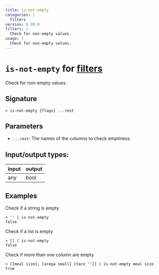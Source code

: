 ```yaml
---
title: is-not-empty
categories: |
  filters
version: 0.99.0
filters: |
  Check for non-empty values.
usage: |
  Check for non-empty values.
---
```

<!-- This file is automatically generated. Please edit the command in https://github.com/nushell/nushell instead. -->

# `is-not-empty` for [filters](/commands/categories/filters.md)

<div class='command-title'>Check for non-empty values.</div>

## Signature

```> is-not-empty {flags} ...rest```

## Parameters

 -  `...rest`: The names of the columns to check emptiness.


## Input/output types:

| input | output |
| ----- | ------ |
| any   | bool   |

## Examples

Check if a string is empty
```nu
> '' | is-not-empty
false
```

Check if a list is empty
```nu
> [] | is-not-empty
false
```

Check if more than one column are empty
```nu
> [[meal size]; [arepa small] [taco '']] | is-not-empty meal size
true
```
